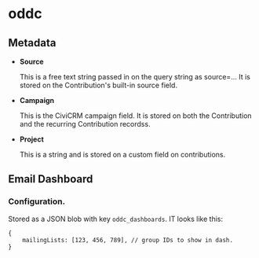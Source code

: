 # oddc

## Metadata

- **Source**

   This is a free text string passed in on the query string as source=...
   It is stored on the Contribution's built-in source field.

- **Campaign**

   This is the CiviCRM campaign field. It is stored on both the Contribution and
   the recurring Contribution recordss.

- **Project**

   This is a string and is stored on a custom field on contributions.

## Email Dashboard

### Configuration.

Stored as a JSON blob with key `oddc_dashboards`. IT looks like this:

    {
        mailingLists: [123, 456, 789], // group IDs to show in dash.
    }
